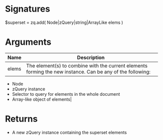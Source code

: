 <!-- start reference -->

# Signatures

$superset = zq.add( Node|zQuery|string|ArrayLike elems )

# Arguments

|Name|Description|
|---|---|
|elems|The element(s) to combine with the current elements forming the new instance. Can be any of the following:
- Node
- zQuery instance
- Selector to query for elements in the whole document
- Array-like object of elements|

# Returns

- A new zQuery instance containing the superset elements

<!-- end reference -->
